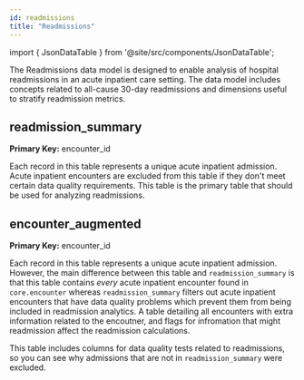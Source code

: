 ```yaml
---
id: readmissions
title: "Readmissions"
---
```


import { JsonDataTable } from '@site/src/components/JsonDataTable';

The Readmissions data model is designed to enable analysis of hospital readmissions in an acute inpatient care setting.  The data model includes concepts related to all-cause 30-day readmissions and dimensions useful to stratify readmission metrics.

## readmission_summary

**Primary Key:** encounter_id

Each record in this table represents a unique acute inpatient admission.  Acute inpatient encounters are excluded from this table if they don't meet certain data quality requirements.  This table is the primary table that should be used for analyzing readmissions.

<JsonDataTable  jsonPath="nodes.model\.the_tuva_project\.readmissions__readmission_summary.columns"  />

## encounter_augmented

**Primary Key:** encounter_id

Each record in this table represents a unique acute inpatient admission.  However, the main difference between this table and `readmission_summary` is that this table contains _every_ acute inpatient encounter found in `core.encounter` whereas `readmission_summary` filters out acute inpatient encounters that have data quality problems which prevent them from being included in readmission analytics.  A table detailing all encounters with extra information related to the encoutner, and flags for infromation that might readmission affect the readmission calculations.

This table includes columns for data quality tests related to readmissions, so you can see why admissions that are not in `readmission_summary` were excluded.

<JsonDataTable  jsonPath="nodes.model\.the_tuva_project\.readmissions__encounter_augmented.columns"  />